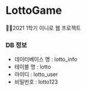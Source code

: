 # LottoGame
👩‍💻2021 1학기 이니로 웹 프로젝트

### DB 정보
- 데이터베이스 명 : lotto_info
- 테이블 명 : lotto
- 아이디 : lotto_user
- 비밀번호 : lotto123
